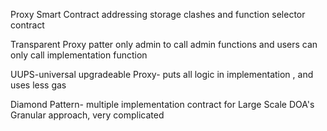 Proxy Smart Contract
addressing storage clashes
and function selector contract

Transparent Proxy patter
only admin to call admin functions 
and users can only call implementation function

UUPS-universal upgradeable Proxy-
puts all logic in implementation , and uses less gas

Diamond Pattern- multiple implementation contract for Large Scale DOA's
Granular approach, very complicated